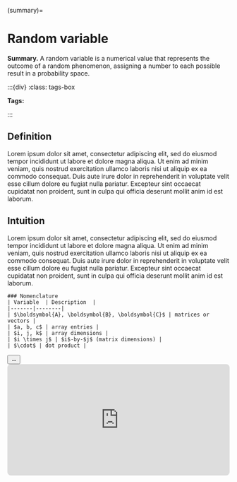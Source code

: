 (summary)=

# Random variable

**Summary.** A random variable is a numerical value that represents the outcome of a random phenomenon, assigning a number to each possible result in a probability space.

:::{div}
:class: tags-box

**Tags:**

:::

<!-- hidden-tag:statistics -->

## Definition

Lorem ipsum dolor sit amet, consectetur adipiscing elit, sed do eiusmod tempor incididunt ut labore et dolore magna aliqua. Ut enim ad minim veniam, quis nostrud exercitation ullamco laboris nisi ut aliquip ex ea commodo consequat. Duis aute irure dolor in reprehenderit in voluptate velit esse cillum dolore eu fugiat nulla pariatur. Excepteur sint occaecat cupidatat non proident, sunt in culpa qui officia deserunt mollit anim id est laborum.

## Intuition

Lorem ipsum dolor sit amet, consectetur adipiscing elit, sed do eiusmod tempor incididunt ut labore et dolore magna aliqua. Ut enim ad minim veniam, quis nostrud exercitation ullamco laboris nisi ut aliquip ex ea commodo consequat. Duis aute irure dolor in reprehenderit in voluptate velit esse cillum dolore eu fugiat nulla pariatur. Excepteur sint occaecat cupidatat non proident, sunt in culpa qui officia deserunt mollit anim id est laborum.

```{div} sticky-variable-table
### Nomenclature
| Variable  | Description  |
|-------|--------|
| $\boldsymbol{A}, \boldsymbol{B}, \boldsymbol{C}$ | matrices or vectors |
| $a, b, c$ | array entries |
| $i, j, k$ | array dimensions |
| $i \times j$ | $i$-by-$j$ (matrix dimensions) |
| $\cdot$ | dot product |
```

<div id="sticky-iframe-container" background="white">
  <button id="toggle-iframe">↔</button>
  <iframe id="sticky-iframe" src="https://maxramgraber.github.io/MASTER/main/_static/elements/navigation.html" style="width: 100%; aspect-ratio: 2 / 1; border: none; border-radius: 8px;"></iframe>
</div>